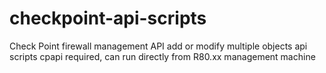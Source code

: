 # checkpoint-api-scripts
Check Point firewall management API add or modify multiple objects api scripts
cpapi required, can run directly from R80.xx management machine
